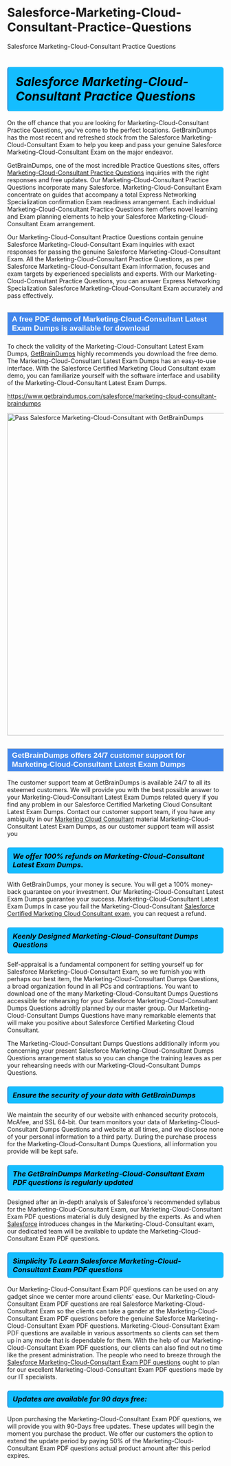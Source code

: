 # Salesforce-Marketing-Cloud-Consultant-Practice-Questions
Salesforce Marketing-Cloud-Consultant Practice Questions
<h1><strong><span style="display: block; color: #000000; background: #14BDFF; border: 0.5px solid #AED6F1; border-left: 3px solid #3498DB; padding: .6em; border-radius: 6px;">                     <em>Salesforce Marketing-Cloud-Consultant <span class="exam_variation">Practice Questions</span> </em>                </span></strong>            </h1>                        <p>On the off chance that you are looking for Marketing-Cloud-Consultant <span class="exam_variation">Practice Questions</span>, you've come to the perfect locations.             GetBrainDumps has the most recent and refreshed stock from the Salesforce Marketing-Cloud-Consultant Exam to help you keep and pass your genuine Salesforce Marketing-Cloud-Consultant Exam on the major endeavor.</p>                        <p>GetBrainDumps, one of the most incredible <span class="exam_variation">Practice Questions</span> sites, offers <a href="https://www.getbraindumps.com/salesforce/marketing-cloud-consultant-braindumps">Marketing-Cloud-Consultant <span class="exam_variation">Practice Questions</span></a> inquiries with the right responses and free updates. Our Marketing-Cloud-Consultant <span class="exam_variation">Practice Questions</span> incorporate             many Salesforce. Marketing-Cloud-Consultant Exam concentrate on guides that accompany a total Express Networking Specialization confirmation Exam readiness arrangement. Each individual             Marketing-Cloud-Consultant <span class="exam_variation">Practice Questions</span> item offers novel learning and Exam planning elements to help your Salesforce Marketing-Cloud-Consultant Exam arrangement.</p>                        <p>Our Marketing-Cloud-Consultant <span class="exam_variation">Practice Questions</span> contain genuine Salesforce Marketing-Cloud-Consultant Exam inquiries with exact responses for passing the genuine Salesforce Marketing-Cloud-Consultant Exam. All the Marketing-Cloud-Consultant <span class="exam_variation">Practice Questions</span>,             as per Salesforce Marketing-Cloud-Consultant Exam information, focuses and exam targets by experienced specialists and experts. With our Marketing-Cloud-Consultant <span class="exam_variation">Practice Questions</span>, you can answer             Express Networking Specialization Salesforce Marketing-Cloud-Consultant Exam accurately and pass effectively.</p>                        <h2 style="background: #4287ec; border: 1px solid #cccccc; padding: 5px 10px;">                <span style="color: #ffffff;">                    <span style="font-size: 11pt;">                        <span style="line-height: normal;">                            <span style="font-family: Calibri,sans-serif;">                                <strong>                                    <span style="font-size: 13.0pt;">A free PDF demo of Marketing-Cloud-Consultant <span class="exam_variation2">Latest Exam Dumps</span> is available for download</span>                                </strong>                            </span>                        </span>                    </span>                </span>            </h2>                        <p>To check the validity of the Marketing-Cloud-Consultant <span class="exam_variation2">Latest Exam Dumps</span>, <a href="https://www.getbraindumps.com/">GetBrainDumps</a> highly recommends you download the free demo. The Marketing-Cloud-Consultant <span class="exam_variation2">Latest Exam Dumps</span> has an easy-to-use interface.             With the Salesforce Certified Marketing Cloud Consultant exam demo, you can familiarize yourself with the software interface and usability of the Marketing-Cloud-Consultant <span class="exam_variation2">Latest Exam Dumps</span>.</p>                        <p><a href="https://www.getbraindumps.com/salesforce/marketing-cloud-consultant-braindumps">https://www.getbraindumps.com/salesforce/marketing-cloud-consultant-braindumps</a></p>                        <p><a href="https://www.getbraindumps.com/"><img src="https://www.getbraindumps.com/images/get-updated-exam-questions-with-discount-getbraindumps.jpg" class="postImage" alt="Pass Salesforce Marketing-Cloud-Consultant with GetBrainDumps" width="750"></a></p>                            <h2 style="background: #4287ec; border: 1px solid #cccccc; padding: 5px 10px;">                <span style="color: #ffffff;">                    <span style="font-size: 11pt;">                        <span style="line-height: normal;">                            <span style="font-family: Calibri,sans-serif;">                                <strong>                                    <span style="font-size: 13.0pt;">GetBrainDumps offers 24/7 customer support for Marketing-Cloud-Consultant <span class="exam_variation2">Latest Exam Dumps</span> </span>                                </strong>                            </span>                        </span>                    </span>                </span>            </h2>                        <p>The customer support team at GetBrainDumps is available 24/7 to all its esteemed customers. We will provide you with the best possible answer to your Marketing-Cloud-Consultant <span class="exam_variation2">Latest Exam Dumps</span>            related query if you find any problem in our Salesforce Certified Marketing Cloud Consultant <span class="exam_variation2">Latest Exam Dumps</span>. Contact our customer support team, if you have any ambiguity in             our <a href="https://www.getbraindumps.com/salesforce/marketing-cloud-consultant-braindumps.html">Marketing Cloud Consultant</a> material Marketing-Cloud-Consultant <span class="exam_variation2">Latest Exam Dumps</span>, as our customer support team will assist you</p>                        <h3>                <strong>                    <span style="display: block; color: #000000; background: #14BDFF; border: 0.5px solid #AED6F1; border-left: 3px solid #3498DB; padding: .6em; border-radius: 6px;">                        <em>We offer 100% refunds on Marketing-Cloud-Consultant <span class="exam_variation2">Latest Exam Dumps</span>.</em>                    </span>                </strong>            </h3>                        <p>With GetBrainDumps, your money is secure. You will get a 100% money-back guarantee on your investment. Our Marketing-Cloud-Consultant <span class="exam_variation2">Latest Exam Dumps</span> guarantee your success.             Marketing-Cloud-Consultant <span class="exam_variation2">Latest Exam Dumps</span> In case you fail the Marketing-Cloud-Consultant <a href="https://www.getbraindumps.com/salesforce/marketing-cloud-consultant-braindumps">Salesforce Certified Marketing Cloud Consultant exam</a>, you can request a refund.</p>                        <h3>                <strong>                    <span style="display: block; color: #000000; background: #14BDFF; border: 0.5px solid #AED6F1; border-left: 3px solid #3498DB; padding: .6em; border-radius: 6px;">                        <em>Keenly Designed Marketing-Cloud-Consultant <span class="exam_variation3">Dumps Questions</span></em>                    </span>                </strong>            </h3>                        <p>Self-appraisal is a fundamental component for setting yourself up for Salesforce Marketing-Cloud-Consultant Exam, so we furnish you with perhaps our best item, the Marketing-Cloud-Consultant <span class="exam_variation3">Dumps Questions</span>,             a broad organization found in all PCs and contraptions. You want to download one of the many Marketing-Cloud-Consultant <span class="exam_variation3">Dumps Questions</span> accessible for rehearsing for your             Salesforce Marketing-Cloud-Consultant <span class="exam_variation3">Dumps Questions</span> adroitly planned by our master group. Our Marketing-Cloud-Consultant <span class="exam_variation3">Dumps Questions</span> have many remarkable elements that will make you             positive about Salesforce Certified Marketing Cloud Consultant.</p>                        <p>The Marketing-Cloud-Consultant <span class="exam_variation3">Dumps Questions</span> additionally inform you concerning your present Salesforce Marketing-Cloud-Consultant <span class="exam_variation3">Dumps Questions</span> arrangement status so you can change the training             leaves as per your rehearsing needs with our Marketing-Cloud-Consultant <span class="exam_variation3">Dumps Questions</span>.</p>                        <h3>                <strong>                    <span style="display: block; color: #000000; background: #14BDFF; border: 0.5px solid #AED6F1; border-left: 3px solid #3498DB; padding: .6em; border-radius: 6px;">                        <em>Ensure the security of your data with GetBrainDumps </em>                    </span>                </strong>            </h3>                        <p>We maintain the security of our website with enhanced security protocols, McAfee, and SSL 64-bit. Our team monitors your data of Marketing-Cloud-Consultant <span class="exam_variation3">Dumps Questions</span> and website at all times,             and we disclose none of your personal information to a third party. During the purchase process for the Marketing-Cloud-Consultant <span class="exam_variation3">Dumps Questions</span>, all information you provide will be kept safe.</p>                        <h3>                <strong>                    <span style="display: block; color: #000000; background: #14BDFF; border: 0.5px solid #AED6F1; border-left: 3px solid #3498DB; padding: .6em; border-radius: 6px;">                        <em>The GetBrainDumps Marketing-Cloud-Consultant <span class="exam_variation4">Exam PDF questions</span> is regularly updated </em>                    </span>                </strong>            </h3>                        <p>Designed after an in-depth analysis of Salesforce's recommended syllabus for the Marketing-Cloud-Consultant Exam, our Marketing-Cloud-Consultant <span class="exam_variation4">Exam PDF questions</span> material is duly designed by the experts.             As and when <a href="https://www.getbraindumps.com/salesforce-braindumps.html">Salesforce</a> introduces changes in the Marketing-Cloud-Consultant exam, our dedicated team will be available to update the Marketing-Cloud-Consultant <span class="exam_variation4">Exam PDF questions</span>.</p>                        <h3>                <strong>                    <span style="display: block; color: #000000; background: #14BDFF; border: 0.5px solid #AED6F1; border-left: 3px solid #3498DB; padding: .6em; border-radius: 6px;">                        <em>Simplicity To Learn Salesforce Marketing-Cloud-Consultant <span class="exam_variation4">Exam PDF questions</span></em>                    </span>                </strong>            </h3>                        <p>Our Marketing-Cloud-Consultant <span class="exam_variation4">Exam PDF questions</span> can be used on any gadget since we center more around clients' ease. Our Marketing-Cloud-Consultant <span class="exam_variation4">Exam PDF questions</span> are real Salesforce Marketing-Cloud-Consultant Exam             so the clients can take a gander at the Marketing-Cloud-Consultant <span class="exam_variation4">Exam PDF questions</span> before the genuine Salesforce Marketing-Cloud-Consultant <span class="exam_variation4">Exam PDF questions</span>. Marketing-Cloud-Consultant <span class="exam_variation4">Exam PDF questions</span> are available in various assortments             so clients can set them up in any mode that is dependable for them. With the help of our Marketing-Cloud-Consultant <span class="exam_variation4">Exam PDF questions</span>, our clients can also find out no time like the present administration.             The people who need to breeze through the <a href="https://www.getbraindumps.com/salesforce/marketing-cloud-consultant-braindumps">Salesforce Marketing-Cloud-Consultant <span class="exam_variation4">Exam PDF questions</span></a> ought to plan for our excellent Marketing-Cloud-Consultant <span class="exam_variation4">Exam PDF questions</span> made by our IT specialists.</p>                        <h3>                <strong>                    <span style="display: block; color: #000000; background: #14BDFF; border: 0.5px solid #AED6F1; border-left: 3px solid #3498DB; padding: .6em; border-radius: 6px;">                        <em>Updates are available for 90 days free:</em>                    </span>                </strong>            </h3>                        <p>Upon purchasing the Marketing-Cloud-Consultant <span class="exam_variation4">Exam PDF questions</span>, we will provide you with 90-Days free updates. These updates will begin the moment you purchase the product.             We offer our customers the option to extend the update period by paying 50% of the Marketing-Cloud-Consultant <span class="exam_variation4">Exam PDF questions</span> actual product amount after this period expires.</p>                    
